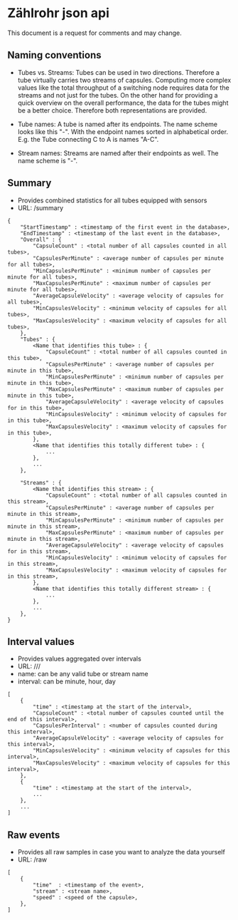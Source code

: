 Zählrohr json api
=================
This document is a request for comments and may change.

Naming conventions
------------------
* Tubes vs. Streams: Tubes can be used in two directions.
  Therefore a tube virtually carries two streams of capsules.
  Computing more complex values like the total throughput of a switching node
  requires data for the streams and not just for the tubes.
  On the other hand for providing a quick overview on the overall performance,
  the data for the tubes might be a better choice.
  Therefore both representations are provided.

* Tube names: A tube is named after its endpoints.
  The name scheme looks like this "<endpoint1>-<endpoint2>".
  With the endpoint names sorted in alphabetical order.
  E.g. the Tube connecting C to A is names "A-C".

* Stream names: Streams are named after their endpoints as well.
  The name scheme is "<source>-<destination>".

Summary
-------
* Provides combined statistics for all tubes equipped with sensors
* URL: <server>/summary
```
{
	"StartTimestamp" : <timestamp of the first event in the database>,
	"EndTimestamp" : <timestamp of the last event in the database>,
	"Overall" : {
		"CapsuleCount" : <total number of all capsules counted in all tubes>,
		"CapsulesPerMinute" : <average number of capsules per minute for all tubes>,
		"MinCapsulesPerMinute" : <minimum number of capsules per minute for all tubes>,
		"MaxCapsulesPerMinute" : <maximum number of capsules per minute for all tubes>,
		"AverageCapsuleVelocity" : <average velocity of capsules for all tubes>,
		"MinCapsulesVelocity" : <minimum velocity of capsules for all tubes>,
		"MaxCapsulesVelocity" : <maximum velocity of capsules for all tubes>,
	},
	"Tubes" : {
		<Name that identifies this tube> : {
			"CapsuleCount" : <total number of all capsules counted in this tube>,
			"CapsulesPerMinute" : <average number of capsules per minute in this tube>,
			"MinCapsulesPerMinute" : <minimum number of capsules per minute in this tube>,
			"MaxCapsulesPerMinute" : <maximum number of capsules per minute in this tube>,
			"AverageCapsuleVelocity" : <average velocity of capsules for in this tube>,
			"MinCapsulesVelocity" : <minimum velocity of capsules for in this tube>,
			"MaxCapsulesVelocity" : <maximum velocity of capsules for in this tube>,
		},
		<Name that identifies this totally different tube> : {
			...
		},
		...
	},

	"Streams" : {
		<Name that identifies this stream> : {
			"CapsuleCount" : <total number of all capsules counted in this stream>,
			"CapsulesPerMinute" : <average number of capsules per minute in this stream>,
			"MinCapsulesPerMinute" : <minimum number of capsules per minute in this stream>,
			"MaxCapsulesPerMinute" : <maximum number of capsules per minute in this stream>,
			"AverageCapsuleVelocity" : <average velocity of capsules for in this stream>,
			"MinCapsulesVelocity" : <minimum velocity of capsules for in this stream>,
			"MaxCapsulesVelocity" : <maximum velocity of capsules for in this stream>,
		},
		<Name that identifies this totally different stream> : {
			...
		},
		...
	},
}
```

Interval values
---------------
* Provides values aggregated over intervals
* URL: <server>/<name>/<interval>/
* name: can be any valid tube or stream name
* interval: can be minute, hour, day
```
[
	{
		"time" : <timestamp at the start of the interval>,
		"CapsuleCount" : <total number of capsules counted until the end of this interval>,
		"CapsulesPerInterval" : <number of capsules counted during this interval>,
		"AverageCapsuleVelocity" : <average velocity of capsules for this interval>,
		"MinCapsulesVelocity" : <minimum velocity of capsules for this interval>,
		"MaxCapsulesVelocity" : <maximum velocity of capsules for this interval>,
	},
	{
		"time" : <timestamp at the start of the interval>,
		...
	},
	...
]
```

Raw events
----------
* Provides all raw samples in case you want to analyze the data yourself
* URL: <server>/raw
```
[
	{
		"time"  : <timestamp of the event>,
		"stream" : <stream name>,
		"speed" : <speed of the capsule>,
	},
]
```







